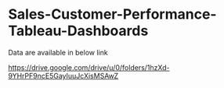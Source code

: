 # Sales-Customer-Performance-Tableau-Dashboards
Data are available in below link

https://drive.google.com/drive/u/0/folders/1hzXd-9YHrPF9ncE5GayIuuJcXisMSAwZ
